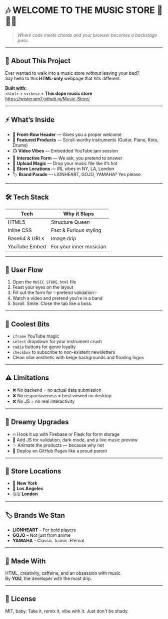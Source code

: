 # 🎶 WELCOME TO THE MUSIC STORE 🎸🥁🎹

> *Where code meets chords and your browser becomes a backstage pass.*

---

## 🌟 About This Project

Ever wanted to walk into a music store *without* leaving your bed?  
Say hello to this **HTML-only** webpage that hits different.

**Built with:**  
`<html>` + `<vibes>` = **This dope music store** https://wisteriam7.github.io/Music-Store/

---

## ⚡ What’s Inside

- 🎯 **Front-Row Header** — Gives you a proper welcome  
- 🎸 **Featured Products** — Scroll-worthy instruments (Guitar, Piano, Koto, Drums)  
- 📺 **Video Vibes** — Embedded YouTube jam session  
- 📝 **Interactive Form** — We ask, you pretend to answer  
- 📁 **Upload Magic** — Drop your music file like it’s hot  
- 📍 **Store Locations** — IRL vibes in NY, LA, London  
- 🏷️ **Brand Parade** — LIONHEART, GOJO, YAMAHA? Yes please.

---

## 🛠️ Tech Stack

| Tech     | Why it Slaps              |
|----------|---------------------------|
| HTML5    | Structure Queen           |
| Inline CSS | Fast & Furious styling |
| Base64 & URLs | Image drip           |
| YouTube Embed | For your inner musician |

---

## 🎯 User Flow

1. Open the `MUSIC STORE.html` file  
2. Feast your eyes on the layout  
3. Fill out the form for ✨pretend validation✨  
4. Watch a video and pretend you’re in a band  
5. Scroll. Smile. Close the tab like a boss.

---

## 🧩 Coolest Bits

- `iframe` YouTube magic  
- `select` dropdown for your instrument crush  
- `radio` buttons for genre loyalty  
- `checkbox` to subscribe to non-existent newsletters  
- Clean vibe aesthetic with beige backgrounds and floating logos

---

## ⚠️ Limitations

- ❌ No backend = no actual data submission  
- ❌ No responsiveness = best viewed on desktop  
- ❌ No JS = no real interactivity

---

## 🚧 Dreamy Upgrades

- 🔥 Hook it up with Firebase or Flask for form storage  
- 🌙 Add JS for validation, dark mode, and a live music preview  
- ✨ Animate the products — because why not  
- 🚀 Deploy on GitHub Pages like a proud parent

---

## 📍 Store Locations

- 🗽 **New York**  
- 🌴 **Los Angeles**  
- 🇬🇧 **London**

---

## 🏷️ Brands We Stan

- **LIONHEART** – For bold players  
- **GOJO** – Not just from anime  
- **YAMAHA** – Classic. Iconic. Eternal.

---

## 👑 Made With

HTML, creativity, caffeine, and an obsession with music.  
By **YOU**, the developer with the most drip.

---

## 📝 License

MIT, baby. Take it, remix it, vibe with it. Just don't be shady.

